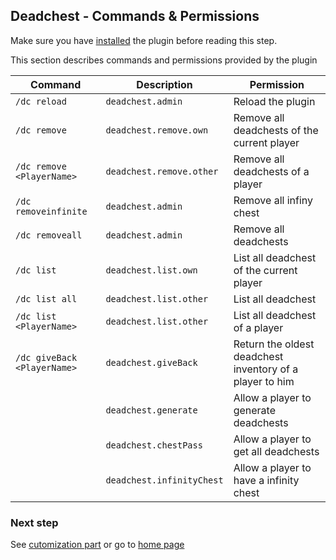 ## Deadchest - Commands & Permissions
Make sure you have [installed](https://apavarino.github.io/Deadchest/installation) the plugin before reading this step.

This section describes commands and permissions provided by the plugin

Command | Description | Permission
--- | --- | --- |
`/dc reload` | `deadchest.admin` | Reload the plugin
`/dc remove` | `deadchest.remove.own` | Remove all deadchests of the current player
`/dc remove <PlayerName>` | `deadchest.remove.other` | Remove all deadchests of a player
`/dc removeinfinite` | `deadchest.admin` | 	Remove all infiny chest
`/dc removeall` | `deadchest.admin` | Remove all deadchests
`/dc list` | `deadchest.list.own` | List all deadchest of the current player
`/dc list all` | `deadchest.list.other` | List all deadchest
`/dc list <PlayerName>` | `deadchest.list.other` | List all deadchest of a player
`/dc giveBack <PlayerName>` | `deadchest.giveBack` | Return the oldest deadchest inventory of a player to him
 | | `deadchest.generate` | Allow a player to generate deadchests
 | | `deadchest.chestPass` | Allow a player to get all deadchests
 | | `deadchest.infinityChest` |  Allow a player to have a infinity chest


### Next step
See [cutomization part](https://apavarino.github.io/Deadchest/customization) or go to [home page](https://apavarino.github.io/Deadchest)


